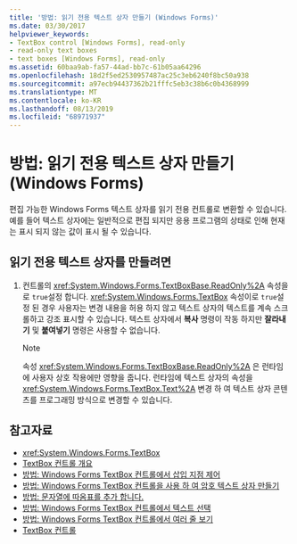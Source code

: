 ```yaml
---
title: '방법: 읽기 전용 텍스트 상자 만들기 (Windows Forms)'
ms.date: 03/30/2017
helpviewer_keywords:
- TextBox control [Windows Forms], read-only
- read-only text boxes
- text boxes [Windows Forms], read-only
ms.assetid: 60baa9ab-fa57-44ad-bb7c-61b05aa64296
ms.openlocfilehash: 18d2f5ed2530957487ac25c3eb6240f8bc50a938
ms.sourcegitcommit: a97ecb94437362b21fffc5eb3c38b6c0b4368999
ms.translationtype: MT
ms.contentlocale: ko-KR
ms.lasthandoff: 08/13/2019
ms.locfileid: "68971937"
---
```

# <a name="how-to-create-a-read-only-text-box-windows-forms"></a>방법: 읽기 전용 텍스트 상자 만들기 (Windows Forms)

편집 가능한 Windows Forms 텍스트 상자를 읽기 전용 컨트롤로 변환할 수 있습니다. 예를 들어 텍스트 상자에는 일반적으로 편집 되지만 응용 프로그램의 상태로 인해 현재는 표시 되지 않는 값이 표시 될 수 있습니다.

## <a name="to-create-a-read-only-text-box"></a>읽기 전용 텍스트 상자를 만들려면

1. 컨트롤의 <xref:System.Windows.Forms.TextBoxBase.ReadOnly%2A> 속성을로 `true`설정 합니다. <xref:System.Windows.Forms.TextBox> 속성이로 `true`설정 된 경우 사용자는 변경 내용을 허용 하지 않고 텍스트 상자의 텍스트를 계속 스크롤하고 강조 표시할 수 있습니다. 텍스트 상자에서 **복사** 명령이 작동 하지만 **잘라내기** 및 **붙여넣기** 명령은 사용할 수 없습니다.

    > [!NOTE]
    > 속성 <xref:System.Windows.Forms.TextBoxBase.ReadOnly%2A> 은 런타임에 사용자 상호 작용에만 영향을 줍니다. 런타임에 텍스트 상자의 속성을 <xref:System.Windows.Forms.TextBox.Text%2A> 변경 하 여 텍스트 상자 콘텐츠를 프로그래밍 방식으로 변경할 수 있습니다.

## <a name="see-also"></a>참고자료

- <xref:System.Windows.Forms.TextBox>
- [TextBox 컨트롤 개요](textbox-control-overview-windows-forms.md)
- [방법: Windows Forms TextBox 컨트롤에서 삽입 지점 제어](how-to-control-the-insertion-point-in-a-windows-forms-textbox-control.md)
- [방법: Windows Forms TextBox 컨트롤을 사용 하 여 암호 텍스트 상자 만들기](how-to-create-a-password-text-box-with-the-windows-forms-textbox-control.md)
- [방법: 문자열에 따옴표를 추가 합니다.](how-to-put-quotation-marks-in-a-string-windows-forms.md)
- [방법: Windows Forms TextBox 컨트롤에서 텍스트 선택](how-to-select-text-in-the-windows-forms-textbox-control.md)
- [방법: Windows Forms TextBox 컨트롤에서 여러 줄 보기](how-to-view-multiple-lines-in-the-windows-forms-textbox-control.md)
- [TextBox 컨트롤](textbox-control-windows-forms.md)
